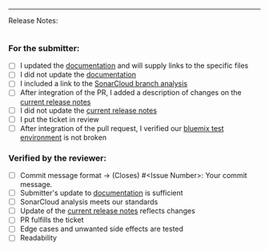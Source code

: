 <!-- if needed please write above the given line -->
---
Release Notes:
<!-- Please write your release notes between ```-->
```

```
<!-- please don't delete/modify the checklist --> 
### For the submitter:
- [ ] I updated the [documentation](https://holgerhagen.github.io/kadai-doc/) and will supply links to the specific files
- [ ] I did not update the [documentation](https://holgerhagen.github.io/kadai-doc/)
- [ ] I included a link to the [SonarCloud branch analysis](https://kadai.atlassian.net/wiki/spaces/TAS/pages/1019969636/SonarCloud+Integration)
- [ ] After integration of the PR, I added a description of changes on the [current release notes](https://kadai.atlassian.net/wiki/spaces/TAS/pages/1281392672/Current+Release+Notes+Kadai)
- [ ] I did not update the [current release notes](https://kadai.atlassian.net/wiki/spaces/TAS/pages/1281392672/Current+Release+Notes+Kadai)
- [ ] I put the ticket in review
- [ ] After integration of the pull request, I verified our [bluemix test environment](http://kadai.mybluemix.net/kadai) is not broken

### Verified by the reviewer:
- [ ] Commit message format → (Closes) #&lt;Issue Number&gt;: Your commit message.
- [ ] Submitter's update to [documentation](https://kadai.atlassian.net/wiki/spaces/TAS/overview) is sufficient
- [ ] SonarCloud analysis meets our standards
- [ ] Update of the [current release notes](https://kadai.atlassian.net/wiki/spaces/TAS/pages/1281392672/Current+Release+Notes+Kadai) reflects changes
- [ ] PR fulfills the ticket
- [ ] Edge cases and unwanted side effects are tested
- [ ] Readability
